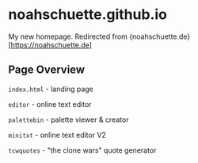 # noahschuette.github.io
My new homepage. Redirected from {noahschuette.de}[https://noahschuette.de]

## Page Overview
`index.html` - landing page

`editor` - online text editor

`palettebin` - palette viewer & creator

`minitxt` - online text editor V2

`tcwquotes` - "the clone wars" quote generator
